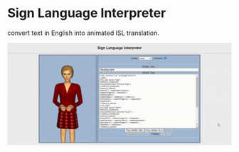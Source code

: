 # Sign Language Interpreter

convert text in English into animated ISL translation.

![demo](demo.gif)